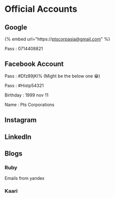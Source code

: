 # Official Accounts

## Google

{% embed url="https://ptscorpasia@gmail.com" %}

Pass : 0714408821

## Facebook Account

Pass : \#Dfz89jKl% \(Might be the below one 😁\)

Pass : \#Histp54321

Birthday : 1999 nov 11

Name : Pts Corporations

## Instagram

## Linkedln



## Blogs

### Ruby

Emails from yandex

### Kaari





